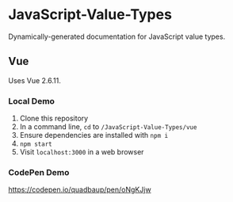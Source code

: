 # JavaScript-Value-Types
Dynamically-generated documentation for JavaScript value types. 

## Vue

Uses Vue 2.6.11.

### Local Demo

1. Clone this repository
2. In a command line, `cd` to `/JavaScript-Value-Types/vue`
3. Ensure dependencies are installed with `npm i`
4. `npm start`
5. Visit `localhost:3000` in a web browser

### CodePen Demo

https://codepen.io/quadbaup/pen/oNgKJjw
